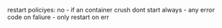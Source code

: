 restart policiyes:
no - if an container crush dont start
always - any error code 
on faliure  - only restart on err


